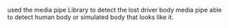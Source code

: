 used the media pipe Library to
detect the lost driver body media pipe able to detect human body or simulated body that looks
like it.
